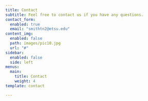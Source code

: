 ```yaml
---
title: Contact
subtitle: Feel free to contact us if you have any questions.
contact_form:
  enabled: true
  email: "smithtn2@etsu.edu"
content_img:
  enabled: false
  path: images/pic10.jpg
  url: "#"
sidebar:
  enabled: false
  side: left
menus:
  main:
    title: Contact
    weight: 4
template: contact

---
```

